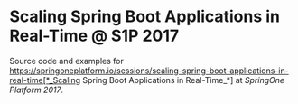 # Scaling Spring Boot Applications in Real-Time @ S1P 2017
Source code and examples for https://springoneplatform.io/sessions/scaling-spring-boot-applications-in-real-time[*_Scaling Spring Boot Applications in Real-Time_*] at *SpringOne Platform 2017*.
